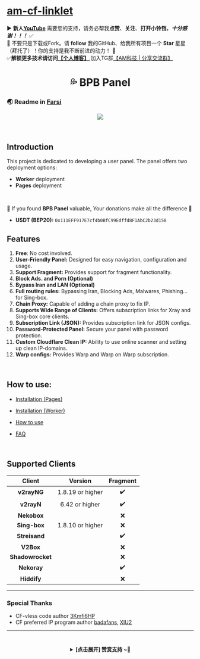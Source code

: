 # [am-cf-linklet](https://github.com/ansoncloud8/am-cf-linklet)
▶️ **新人[YouTube](https://youtube.com/@AM_CLUB)** 需要您的支持，请务必帮我**点赞**、**关注**、**打开小铃铛**，***十分感谢！！！*** ✅
</br>🎁 不要只是下载或Fork。请 **follow** 我的GitHub、给我所有项目一个 **Star** 星星（拜托了）！你的支持是我不断前进的动力！ 💖
</br>✅**解锁更多技术请访问[【个人博客】](https://am.809098.xyz)**,加入TG群[【AM科技 | 分享交流群】](https://t.me/AM_CLUBS) 
#

<h1 align="center">💦 BPB Panel</h1>

### 🌏 Readme in [Farsi](README_fa.md)

<p align="center">
  <img src="docs/assets/images/Panel.jpg">
</p>
<br>

## Introduction
This project is dedicated to developing a user panel. The panel offers two deployment options: 
- **Worker** deployment
- **Pages** deployment
<br>

🌟 If you found **BPB Panel** valuable, Your donations make all the difference 🌟
- **USDT (BEP20):** `0x111EFF917E7cf4b0BfC99Edffd8F1AbC2b23d158`

## Features

1. **Free**: No cost involved.
2. **User-Friendly Panel:** Designed for easy navigation, configuration and usage.
3. **Support Fragment:** Provides support for fragment functionality.
4. **Block Ads. and Porn (Optional)**
5. **Bypass Iran and LAN (Optional)**
6. **Full routing rules:** Bypassing Iran, Blocking Ads, Malwares, Phishing... for Sing-box.
7. **Chain Proxy:** Capable of adding a chain proxy to fix IP.
8. **Supports Wide Range of Clients:** Offers subscription links for Xray and Sing-box core clients.
9. **Subscription Link (JSON):** Provides subscription link for JSON configs.
10. **Password-Protected Panel:** Secure your panel with password protection.
11. **Custom Cloudflare Clean IP:** Ability to use online scanner and setting up clean IP-domains.
12. **Warp configs:** Provides Warp and Warp on Warp subscription.
<br>

## How to use:
- [Installation (Pages)](docs/pages_installation_fa.md)

- [Installation (Worker)](docs/worker_installation_fa.md)

- [How to use](docs/configuration_fa.md)

- [FAQ](docs/faq.md)
<br>

## Supported Clients
| Client  | Version | Fragment |
| :-------------: | :-------------: | :-------------: |
| **v2rayNG**  | 1.8.19 or higher  | :heavy_check_mark: |
| **v2rayN**  | 6.42 or higher  | :heavy_check_mark: |
| **Nekobox**  |   | :x: |
| **Sing-box**  | 1.8.10 or higher  | :x: |
| **Streisand**  |   | :heavy_check_mark: |
| **V2Box**  |   | :x: |
| **Shadowrocket**  |   | :x: |
| **Nekoray**  |   | :heavy_check_mark: |
| **Hiddify**  |   | :x: |


---

### Special Thanks
- CF-vless code author [3Kmfi6HP](https://github.com/3Kmfi6HP/EDtunnel)
- CF preferred IP program author [badafans](https://github.com/badafans/Cloudflare-IP-SpeedTest), [XIU2](https://github.com/XIU2/CloudflareSpeedTest)

---
 # 
<center><details><summary><strong> [点击展开] 赞赏支持 ~🧧</strong></summary>
*我非常感谢您的赞赏和支持，它们将极大地激励我继续创新，持续产生有价值的工作。*
  
- **USDT-TRC20:** `TWTxUyay6QJN3K4fs4kvJTT8Zfa2mWTwDD`
  
</details></center>
